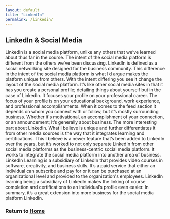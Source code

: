 ```yaml
---
layout: default
title: "LinkedIn"
permalink: /linkedin/
---
```


## LinkedIn & Social Media

LinkedIn is a social media platform, unlike any others that we’ve learned about thus far in the course. The intent of the social media platform is different from the others we’ve been discussing. LinkedIn is defined as a social networking site designed for the business community. This difference in the intent of the social media platform is what I’d argue makes the platform unique from others.
With the intent differing you see it change the layout of the social media platform. It’s like other social media sites in that it has you create a personal profile; detailing things about yourself but in the case of LinkedIn. It focuses your profile on your professional career. The focus of your profile is on your educational background, work experience, and professional accomplishments.
When it comes to the feed section it depends on whom you connect with or follow, but it’s mostly surrounding business. Whether it's motivational, an accomplishment of your connection, or an announcement; It’s generally about business. The more interesting part about LinkedIn. What I believe is unique and further differentiates it from other media sources is the way that it integrates learning and certifications. This I believe is a newer feature that’s been added to LinkedIn over the years, but it’s worked to not only separate LinkedIn from other social media platforms as the business-centric social media platform. It works to integrate the social media platform into another area of business.
LinkedIn Learning is a subsidiary of LinkedIn that provides video courses in software, creativity, and business skills. It’s a paid service that either an individual can subscribe and pay for or it can be purchased at an organizational level and provided to the organization's employees. LinkedIn learning being a subsidiary of LinkedIn makes the linking of course completion and certifications to an individual’s profile even easier. In summary, it’s a great extension into more business for the social media platform LinkedIn.

### Return to [Home](index.md)
